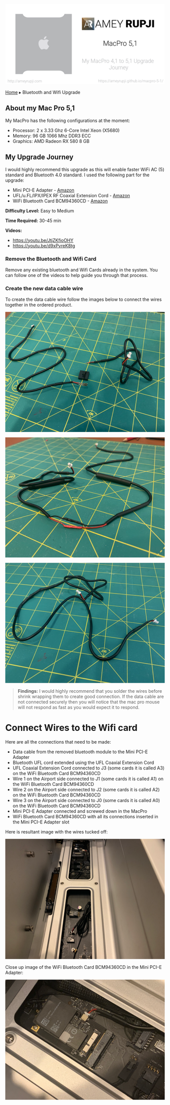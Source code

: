 ![cover-image-macpro-5-1](./images/cover-image-macpro-5-1.png)

[Home](./README.md) ▸ Bluetooth and Wifi Upgrade

## About my Mac Pro 5,1

My MacPro has the following configurations at the moment:

- Processor:        2 x 3.33 Ghz 6-Core Intel Xeon (X5680)
- Memory:           96 GB 1066 Mhz DDR3 ECC
- Graphics:         AMD Radeon RX 580 8 GB

## My Upgrade Journey

I would highly recommend this upgrade as this will enable faster WiFi AC (5) standard and Bluetooth 4.0 standard.  I used the following part for the upgrade:

- Mini PCI-E Adapter - [Amazon](https://amzn.to/3fDIkWw)
- UFL/u.FL/IPX/IPEX RF Coaxial Extension Cord - [Amazon](https://amzn.to/30nqRet)
- WiFi Bluetooth Card BCM94360CD - [Amazon](https://amzn.to/32vAtXy)

**Difficulty Level:** Easy to Medium

**Time Required:** 30-45 min

**Videos:**

- https://youtu.be/JtjZKfioOHY
- https://youtu.be/d9xPvreK8tg

### Remove the Bluetooth and Wifi Card

Remove any existing bluetooth and Wifi Cards already in the system. You can follow one of the videos to help guide you through that process.

### Create the new data cable wire

To create the data cable wire follow the images below to connect the wires together in the ordered product.

![image-remove-clip](./images/image-remove-clip.png)

![image-connect-wires-and-shrink-wrap](./images/image-connect-wires-and-shrink-wrap.png)

![image-completed-data-cable](./images/image-completed-data-cable.png)


> **Findings:** I would highly recommend that you solder the wires before shrink wrapping them to create good connection. If the data cable are not connected securely then you will notice that the mac pro mouse will not respond as fast as you would expect it to respond.



# Connect Wires to the Wifi card

Here are all the connections that need to be made:

- Data cable from the removed bluetooth module to the Mini PCI-E Adapter
- Bluetooth UFL cord extended using the UFL Coaxial Extension Cord
- UFL Coaxial Extension Cord connected to J3 (some cards it is called A3) on the WiFi Bluetooth Card BCM94360CD
- Wire 1 on the Airport side connected to J1 (some cards it is called A1) on the WiFi Bluetooth Card BCM94360CD
- Wire 2 on the Airport side connected to J2 (some cards it is called A2) on the WiFi Bluetooth Card BCM94360CD
- Wire 3 on the Airport side connected to J0 (some cards it is called A0) on the WiFi Bluetooth Card BCM94360CD
- Mini PCI-E Adapter connected and screwed down in the MacPro
- WiFi Bluetooth Card BCM94360CD with all its connections inserted in the Mini PCI-E Adapter slot


Here is resultant image with the wires tucked off:

![image-connections-wifi-bluetooth](./images/image-connections-wifi-bluetooth.png)

Close up image of the WiFi Bluetooth Card BCM94360CD in the Mini PCI-E Adapter:

![image-closeup-card-connections](./images/image-closeup-card-connections.png)


